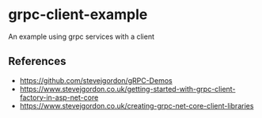 # grpc-client-example
An example using grpc services with a client

## References
- https://github.com/stevejgordon/gRPC-Demos 
- https://www.stevejgordon.co.uk/getting-started-with-grpc-client-factory-in-asp-net-core 
- https://www.stevejgordon.co.uk/creating-grpc-net-core-client-libraries 
